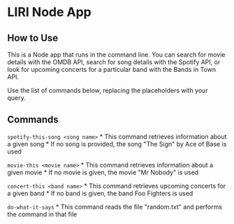 # LIRI Node App
## How to Use

This is a Node app that runs in the command line. You can search for movie details with the OMDB API, search for song details with the Spotify API, or look for upcoming concerts for a particular band with the Bands in Town API.

Use the list of commands below, replacing the placeholders with your query.

## Commands
`spotify-this-song <song name>`
    * This command retrieves information about a given song
    * If no song is provided, the song "The Sign" by Ace of Base is used

`movie-this <movie name>`
    * This command retrieves information about a given movie
    * If no movie is given, the movie "Mr Nobody" is used

`concert-this <band name>`
    * This command retrieves upcoming concerts for a given band
    * If no band is given, the band Foo Fighters is used

`do-what-it-says`
    * This command reads the file "random.txt" and performs the command in that file
